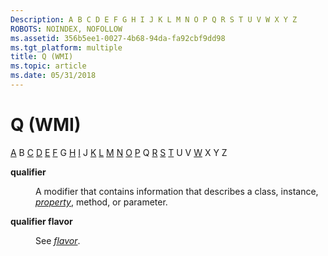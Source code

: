 ```yaml
---
Description: A B C D E F G H I J K L M N O P Q R S T U V W X Y Z
ROBOTS: NOINDEX, NOFOLLOW
ms.assetid: 356b5ee1-0027-4b68-94da-fa92cbf9dd98
ms.tgt_platform: multiple
title: Q (WMI)
ms.topic: article
ms.date: 05/31/2018
---
```


# Q (WMI)

[A](gloss-a.md) B [C](gloss-c.md) [D](gloss-d.md) [E](gloss-e.md) [F](gloss-f.md) G [H](gloss-h.md) [I](gloss-i.md) J [K](gloss-k.md) [L](gloss-l.md) [M](gloss-m.md) [N](gloss-n.md) [O](gloss-o.md) [P](gloss-p.md) Q [R](gloss-r.md) [S](gloss-s.md) [T](gloss-t.md) U V [W](gloss-w.md) X Y Z

<dl> <dt>

<span id="wmi.gloss_qualifier"></span><span id="WMI.GLOSS_QUALIFIER"></span>**qualifier**
</dt> <dd>

A modifier that contains information that describes a class, instance, [*property*](gloss-p.md), method, or parameter.

</dd> <dt>

<span id="wmi.gloss_qualifier_flavor"></span><span id="WMI.GLOSS_QUALIFIER_FLAVOR"></span>**qualifier flavor**
</dt> <dd>

See [*flavor*](gloss-f.md).

</dd> </dl>

 

 



